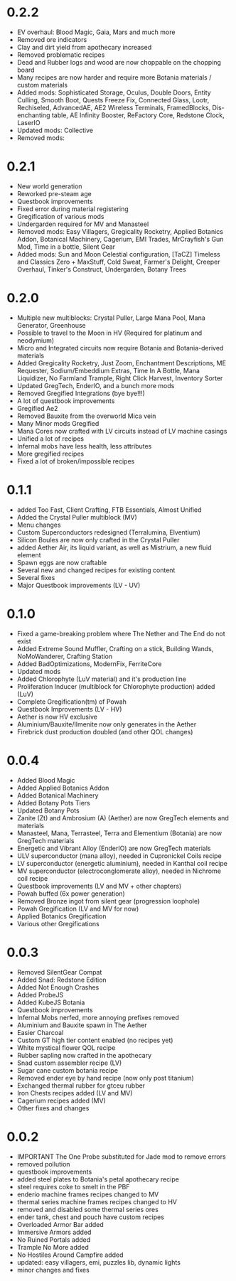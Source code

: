 # 0.2.2
- EV overhaul: Blood Magic, Gaia, Mars and much more
- Removed ore indicators
- Clay and dirt yield from apothecary increased
- Removed problematic recipes
- Dead and Rubber logs and wood are now choppable on the chopping board
- Many recipes are now harder and require more Botania materials / custom materials
- Added mods: Sophisticated Storage, Oculus, Double Doors, Entity Culling, Smooth Boot, Quests Freeze Fix, Connected Glass, Lootr, Rechiseled, AdvancedAE, AE2 Wireless Terminals, FramedBlocks, Dis-enchanting table, AE Infinity Booster, ReFactory Core, Redstone Clock, LaserIO
- Updated mods: Collective
- Removed mods:

# 0.2.1
- New world generation
- Reworked pre-steam age
- Questbook improvements
- Fixed error during material registering
- Gregification of various mods
- Undergarden required for MV and Manasteel
- Removed mods: Easy Villagers, Gregicality Rocketry, Applied Botanics Addon, Botanical Machinery, Cagerium, EMI Trades, MrCrayfish's Gun Mod, Time in a bottle, Silent Gear
- Added mods: Sun and Moon Celestial configuration, [TaCZ] Timeless and Classics Zero + MaxStuff, Cold Sweat, Farmer's Delight, Creeper Overhaul, Tinker's Construct, Undergarden, Botany Trees

# 0.2.0
- Multiple new multiblocks: Crystal Puller, Large Mana Pool, Mana Generator, Greenhouse
- Possible to travel to the Moon in HV (Required for platinum and neodymium)
- Micro and Integrated circuits now require Botania and Botania-derived materials
- Added Gregicality Rocketry, Just Zoom, Enchantment Descriptions, ME Requester, Sodium/Embeddium Extras, Time In A Bottle, Mana Liquidizer, No Farmland Trample, Right Click Harvest, Inventory Sorter
- Updated GregTech, EnderIO, and a bunch more mods
- Removed Gregified Integrations (bye bye!!!)
- A lot of questbook improvements
- Gregified Ae2
- Removed Bauxite from the overworld Mica vein
- Many Minor mods Gregified
- Mana Cores now crafted with LV circuits instead of LV machine casings
- Unified a lot of recipes
- Infernal mobs have less health, less attributes
- More gregified recipes
- Fixed a lot of broken/impossible recipes

# 0.1.1
- added Too Fast, Client Crafting, FTB Essentials, Almost Unified
- Added the Crystal Puller multiblock (MV)
- Menu changes
- Custom Superconductors redesigned (Terralumina, Elventium)
- Silicon Boules are now only crafted in the Crystal Puller
- added Aether Air, its liquid variant, as well as Mistrium, a new fluid element
- Spawn eggs are now craftable
- Several new and changed recipes for existing content
- Several fixes
- Major Questbook improvements (LV - UV)

# 0.1.0
- Fixed a game-breaking problem where The Nether and The End do not exist
- Added Extreme Sound Muffler, Crafting on a stick, Building Wands, NoMoWanderer, Crafting Station
- Added BadOptimizations, ModernFix, FerriteCore
- Updated mods
- Added Chlorophyte (LuV material) and it's production line
- Proliferation Inducer (multiblock for Chlorophyte production) added (LuV)
- Complete Gregification(tm) of Powah
- Questbook Improvements (LV - HV)
- Aether is now HV exclusive
- Aluminium/Bauxite/Ilmenite now only generates in the Aether
- Firebrick dust production doubled (and other QOL changes)

# 0.0.4
- Added Blood Magic
- Added Applied Botanics Addon
- Added Botanical Machinery
- Added Botany Pots Tiers
- Updated Botany Pots
- Zanite (Zt) and Ambrosium (A) (Aether) are now GregTech elements and materials
- Manasteel, Mana, Terrasteel, Terra and Elementium (Botania) are now GregTech materials
- Energetic and Vibrant Alloy (EnderIO) are now GregTech materials
- ULV superconductor (mana alloy), needed in Cupronickel Coils recipe
- LV superconductor (energetic aluminium), needed in Kanthal coil recipe
- MV superconductor (electroconglomerate alloy), needed in Nichrome coil recipe
- Questbook improvements (LV and MV + other chapters)
- Powah buffed (6x power generation)
- Removed Bronze ingot from silent gear (progression loophole)
- Powah Gregification (LV and MV for now)
- Applied Botanics Gregification
- Various other Gregifications

# 0.0.3
- Removed SilentGear Compat
- Added Snad: Redstone Edition
- Added Not Enough Crashes
- Added ProbeJS
- Added KubeJS Botania
- Questbook improvements
- Infernal Mobs nerfed, more annoying prefixes removed
- Aluminium and Bauxite spawn in The Aether
- Easier Charcoal
- Custom GT high tier content enabled (no recipes yet)
- White mystical flower QOL recipe
- Rubber sapling now crafted in the apothecary
- Snad custom assembler recipe (LV)
- Sugar cane custom botania recipe
- Removed ender eye by hand recipe (now only post titanium)
- Exchanged thermal rubber for gtceu rubber
- Iron Chests recipes added (LV and MV)
- Cagerium recipes added (MV)
- Other fixes and changes

# 0.0.2
- IMPORTANT The One Probe substituted for Jade mod to remove errors
- removed pollution
- questbook improvements
- added steel plates to Botania's petal apothecary recipe
- steel requires coke to smelt in the PBF
- enderio machine frames recipes changed to MV
- thermal series machine frames recipes changed to HV
- removed and disabled some thermal series ores 
- ender tank, chest and pouch have custom recipes
- Overloaded Armor Bar added
- Immersive Armors added
- No Ruined Portals added
- Trample No More added
- No Hostiles Around Campfire added
- updated: easy villagers, emi, puzzles lib, dynamic lights
- minor changes and fixes